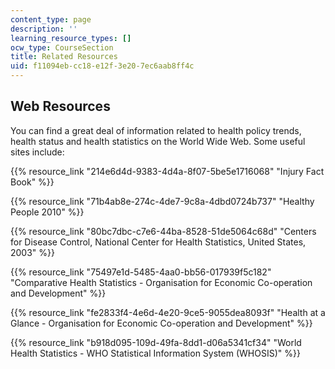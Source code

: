 ```yaml
---
content_type: page
description: ''
learning_resource_types: []
ocw_type: CourseSection
title: Related Resources
uid: f11094eb-cc18-e12f-3e20-7ec6aab8ff4c
---
```


Web Resources
-------------

You can find a great deal of information related to health policy trends, health status and health statistics on the World Wide Web. Some useful sites include:

{{% resource_link "214e6d4d-9383-4d4a-8f07-5be5e1716068" "Injury Fact Book" %}}

{{% resource_link "71b4ab8e-274c-4de7-9c8a-4dbd0724b737" "Healthy People 2010" %}}

{{% resource_link "80bc7dbc-c7e6-44ba-8528-51de5064c68d" "Centers for Disease Control, National Center for Health Statistics, United States, 2003" %}}

{{% resource_link "75497e1d-5485-4aa0-bb56-017939f5c182" "Comparative Health Statistics - Organisation for Economic Co-operation and Development" %}}

{{% resource_link "fe2833f4-4e6d-4e20-9ce5-9055dea8093f" "Health at a Glance - Organisation for Economic Co-operation and Development" %}}

{{% resource_link "b918d095-109d-49fa-8dd1-d06a5341cf34" "World Health Statistics - WHO Statistical Information System (WHOSIS)" %}}